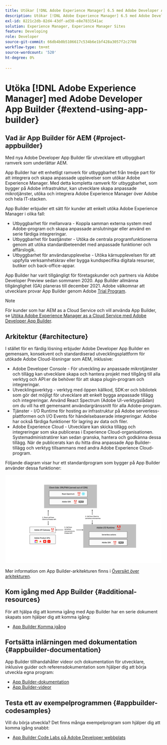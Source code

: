 ```yaml
---
title: Utökar [!DNL Adobe Experience Manager] 6.5 med Adobe Developer App Builder.
description: Utökar [!DNL Adobe Experience Manager] 6.5 med Adobe Developer App Builder.
exl-id: 8221c2db-82d4-43df-ad38-e8e7831541ac
solution: Experience Manager, Experience Manager Sites
feature: Developing
role: Developer
source-git-commit: 66db4b0b5106617c534b6e1bf428a3057f2c2708
workflow-type: tm+mt
source-wordcount: '520'
ht-degree: 0%

---
```


# Utöka [!DNL Adobe Experience Manager] med Adobe Developer App Builder {#extend-using-app-builder}

## Vad är App Builder för AEM {#project-appbuilder}

Med nya Adobe Developer App Builder får utvecklare ett utbyggbart ramverk som underlättar AEM.

App Builder har ett enhetligt ramverk för utbyggbarhet från tredje part för att integrera och skapa anpassade upplevelser som utökar Adobe Experience Manager. Med detta kompletta ramverk för utbyggbarhet, som bygger på Adobe infrastruktur, kan utvecklare skapa anpassade mikrotjänster, utöka och integrera Adobe Experience Manager över Adobe och hela IT-stacken.

App Builder erbjuder ett sätt för kunder att enkelt utöka Adobe Experience Manager i olika fall:

* Utbyggbarhet för mellanvara - Koppla samman externa system med Adobe-program och skapa anpassade anslutningar eller använd en serie färdiga integreringar.
* Utbyggbarhet för bastjänster - Utöka de centrala programfunktionerna genom att utöka standardbeteendet med anpassade funktioner och affärslogik.
* Utbyggbarhet för användarupplevelse - Utöka kärnupplevelsen för att uppfylla verksamhetskrav eller bygga kundspecifika digitala resurser, butiker och back-office-appar.

App Builder har varit tillgängligt för företagskunder och partners via Adobe Developer Preview sedan sommaren 2020. App Builder allmänna tillgänglighet (GA) planeras till december 2021. Adobe välkomnar att utvecklare provar App Builder genom Adobe [Trial Program](https://developer.adobe.com/app-builder/trial/).

>[!NOTE]
>
>För kunder som har AEM as a Cloud Service och vill använda App Builder, se [Utöka Adobe Experience Manager as a Cloud Service med Adobe Developer App Builder](https://experienceleague.adobe.com/docs/experience-manager-65/developing/extending-aem/app-builder.html).

## Arkitektur {#architecture}

I stället för en färdig lösning erbjuder Adobe Developer App Builder en gemensam, konsekvent och standardiserad utvecklingsplattform för utökade Adobe Cloud-lösningar som AEM, inklusive:

* Adobe Developer Console - För utveckling av anpassade mikrotjänster och tillägg kan utvecklare skapa och hantera projekt med tillgång till alla verktyg och API:er de behöver för att skapa plugin-program och integreringar.
* Utvecklingsverktyg - verktyg med öppen källkod, SDK:er och bibliotek som gör det möjligt för utvecklare att enkelt bygga anpassade tillägg och integreringar. Använd React Spectrum (Adobe UI-verktygslådan) om du vill ha ett gemensamt användargränssnitt för alla Adobe-program.
* Tjänster - I/O Runtime för hosting av infrastruktur på Adobe serverless-plattformen och I/O Events för händelsebaserade integreringar. Adobe har också färdiga funktioner för lagring av data och filer.
* Adobe Experience Cloud - Utvecklare kan skicka tillägg och integreringar som ska publiceras i Experience Cloud-organisationen. Systemadministratörer kan sedan granska, hantera och godkänna dessa tillägg. När de publicerats kan du hitta dina anpassade App Builder-tillägg och verktyg tillsammans med andra Adobe Experience Cloud-program.

Följande diagram visar hur ett standardprogram som bygger på App Builder använder dessa funktioner:

![Arkitektur](assets/appbuilder-architecture.jpg)

Mer information om App Builder-arkitekturen finns i [Översikt över arkitekturen](https://developer.adobe.com/app-builder/docs/guides/).

## Kom igång med App Builder {#additional-resources}

För att hjälpa dig att komma igång med App Builder har en serie dokument skapats som hjälper dig att komma igång:

* [App Builder Komma igång](https://developer.adobe.com/app-builder/docs/getting_started/)

## Fortsätta inlärningen med dokumentation {#appbuilder-documentation}

App Builder tillhandahåller videor och dokumentation för utvecklare, inklusive guider och referensdokumentation som hjälper dig att börja utveckla egna program:

* [App Builder-dokumentation](https://developer.adobe.com/app-builder/docs/overview/)
* [App Builder-videor](https://www.youtube.com/playlist?list=PLcVEYUqU7VRfDij-Jbjyw8S8EzW073F_o)

## Testa ett av exempelprogrammen {#appbuilder-codesamples}

Vill du börja utveckla? Det finns många exempelprogram som hjälper dig att komma igång snabbt:

* [App Builder Code Labs på Adobe Developer webbplats](https://developer.adobe.com/app-builder/docs/resources/)

